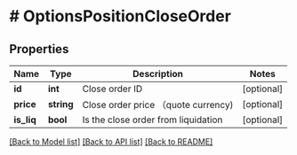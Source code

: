 # # OptionsPositionCloseOrder

## Properties

Name | Type | Description | Notes
------------ | ------------- | ------------- | -------------
**id** | **int** | Close order ID | [optional] 
**price** | **string** | Close order price （quote currency) | [optional] 
**is_liq** | **bool** | Is the close order from liquidation | [optional] 

[[Back to Model list]](../../README.md#documentation-for-models) [[Back to API list]](../../README.md#documentation-for-api-endpoints) [[Back to README]](../../README.md)
